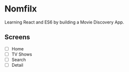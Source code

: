 # Nomfilx 

Learning React and ES6 by building a Movie Discovery
App.


## Screens

- [ ] Home
- [ ] TV Shows
- [ ] Search
- [ ] Detail